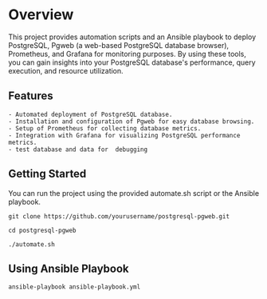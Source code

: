 # Overview

 This project provides automation scripts and an Ansible playbook to deploy PostgreSQL, Pgweb (a web-based PostgreSQL database browser), Prometheus, and Grafana for monitoring purposes. By using these tools, you can gain insights into your PostgreSQL database's performance, query execution, and resource utilization.

## Features

    - Automated deployment of PostgreSQL database.
    - Installation and configuration of Pgweb for easy database browsing.
    - Setup of Prometheus for collecting database metrics.
    - Integration with Grafana for visualizing PostgreSQL performance metrics.
    - test database and data for  debugging

## Getting Started

You can run the project using the provided automate.sh script or the Ansible playbook.

``` git clone https://github.com/yourusername/postgresql-pgweb.git ```


``` cd postgresql-pgweb ```

``` ./automate.sh ```


## Using Ansible Playbook

``` ansible-playbook ansible-playbook.yml ```
